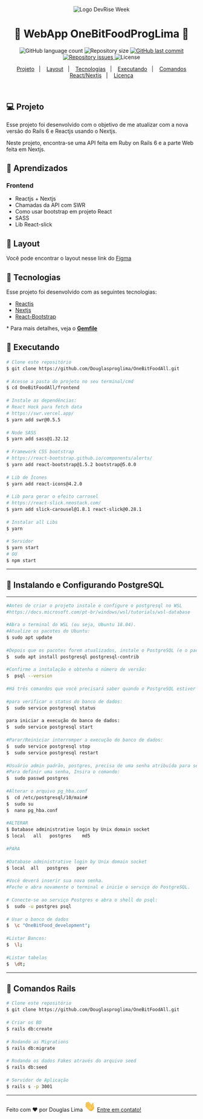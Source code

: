 
<p align="center">
  <img alt="Logo DevRise Week" title="#douglasproglima-apps" src="https://rubyonrails.org/images/rails-logo.svg" width="250px" />
</p>

<h1 align="center">
🚀 WebApp OneBitFoodProgLima 🚀
</h1>

<p align="center">
  <img alt="GitHub language count" src="https://img.shields.io/github/languages/count/Douglasproglima/OneBitFoodAll">

  <img alt="Repository size" src="https://img.shields.io/github/repo-size/Douglasproglima/OneBitFoodAll">

  <a href="https://github.com/Douglasproglima/OneBitFoodAll/commits/main">
    <img alt="GitHub last commit" src="https://img.shields.io/github/last-commit/Douglasproglima/OneBitFoodAll">
  </a>

  <a href="https://github.com/Douglasproglima/FindHouses/issues">
    <img alt="Repository issues" src="https://img.shields.io/github/issues/Douglasproglima/OneBitFoodAll">
  </a>

  <img alt="License" src="https://img.shields.io/badge/license-MIT-brightgreen">
</p>

<p align="center">
  <a href="#-projeto">Projeto</a>&nbsp;&nbsp;&nbsp;|&nbsp;&nbsp;&nbsp;
  <a href="#-layout">Layout</a>&nbsp;&nbsp;&nbsp;|&nbsp;&nbsp;&nbsp;
  <a href="#rocket-tecnologias">Tecnologias</a>&nbsp;&nbsp;&nbsp;|&nbsp;&nbsp;&nbsp;
  <a href="#rocket-executando">Executando</a>&nbsp;&nbsp;&nbsp;|&nbsp;&nbsp;&nbsp;
  <a href="#rocket-executando">Comandos React/Nextjs</a>&nbsp;&nbsp;&nbsp;|&nbsp;&nbsp;&nbsp;
  <a href="#memo-licença">Licença</a>
</p>
<br>

## 💻 Projeto

Esse projeto foi desenvolvido com o objetivo de me atualizar com a nova versão do Rails 6 e Reactjs usando o Nextjs.

Neste projeto, encontra-se uma API feita em Ruby on Rails 6 e a parte Web feita em Nextjs.

## :school_satchel: Aprendizados
### Frontend
- Reactjs + Nextjs
- Chamadas da API com SWR
- Como usar bootstrap em projeto React
- SASS
- Lib React-slick

## 🎨 Layout

Você pode encontrar o layout nesse link do [Figma](https://www.figma.com/file/ixKXvWvJzSr8E8nBNwJ0Ow/DevRiseWeek---FindHouses?node-id=20%3A29)

## :rocket: Tecnologias

Esse projeto foi desenvolvido com as seguintes tecnologias:

- [Reactjs](https://pt-br.reactjs.org/)
- [Nextjs](https://nextjs.org/)
- [React-Bootstrap](https://react-bootstrap.github.io/)

\* Para mais detalhes, veja o **[Gemfile](./GemFile)**

## :notebook: Executando

```bash
# Clone este repositório
$ git clone https://github.com/Douglasproglima/OneBitFoodAll.git

# Acesse a pasta do projeto no seu terminal/cmd
$ cd OneBitFoodAll/frontend

# Instale as dependências:
# React Hock para fetch data
# https://swr.vercel.app/
$ yarn add swr@0.5.5

# Node SASS
$ yarn add sass@1.32.12

# Framework CSS bootstrap
# https://react-bootstrap.github.io/components/alerts/
$ yarn add react-bootstrap@1.5.2 bootstrap@5.0.0

# Lib de Ícones
$ yarn add react-icons@4.2.0

# Lib para gerar o efeito carrosel
# https://react-slick.neostack.com/
$ yarn add slick-carousel@1.8.1 react-slick@0.28.1

# Instalar all Libs
$ yarn

# Servidor
$ yarn start
# OU
$ npm start
```
---

## :notebook: Instalando e Configurando PostgreSQL
---

```bash
#Antes de criar o projeto instale e configure o postgresql no WSL
#https://docs.microsoft.com/pt-br/windows/wsl/tutorials/wsl-database

#Abra o terminal do WSL (ou seja, Ubuntu 18.04).
#Atualize os pacotes do Ubuntu:
$ sudo apt update

#Depois que os pacotes forem atualizados, instale o PostgreSQL (e o pacote -contrib que tem alguns utilitários úteis) com:
$  sudo apt install postgresql postgresql-contrib

#Confirme a instalação e obtenha o número de versão:
$  psql --version

#Há três comandos que você precisará saber quando o PostgreSQL estiver instalado:

#para verificar o status do banco de dados:
$  sudo service postgresql status

para iniciar a execução do banco de dados:
$  sudo service postgresql start

#Parar/Reiniciar interromper a execução do banco de dados:
$  sudo service postgresql stop
$  sudo service postgresql restart

#Usuário admin padrão, postgres, precisa de uma senha atribuída para se conectar a um banco de dados.
#Para definir uma senha, Insira o comando:
$  sudo passwd postgres

#Alterar o arquivo pg_hba.conf
$  cd /etc/postgresql/10/main#
$  sudo su
$  nano pg_hba.conf

#ALTERAR
$ Database administrative login by Unix domain socket
$ local   all   postgres    md5

#PARA

#Database administrative login by Unix domain socket
$ local  all   postgres   peer

#Você deverá inserir sua nova senha.
#Feche e abra novamente o terminal e inicie o serviço do PostgreSQL.

# Conecte-se ao serviço Postgres e abra o shell do psql:
$  sudo -u postgres psql

# Usar o banco de dados
$  \c "OneBitFood_development";

#Listar Bancos:
$  \l;

#Listar tabelas
$  \dt;
```
---

## :notebook: Comandos Rails

```bash
# Clone este repositório
$ git clone https://github.com/Douglasproglima/OneBitFoodAll.git

# Criar os BD
$ rails db:create

# Rodando as Migrations
$ rails db:migrate

# Rodando os dados Fakes através do arquivo seed
$ rails db:seed

# Servidor de Aplicação
$ rails s -p 3001

```
---

Feito com ❤️ por Douglas Lima <img src="https://raw.githubusercontent.com/Douglasproglima/douglasproglima/master/gifs/Hi.gif" width="30px"></h2> [Entre em contato!](https://www.linkedin.com/in/douglasproglima)
